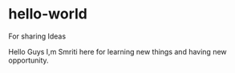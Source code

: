 # hello-world
For sharing Ideas


Hello Guys
I,m Smriti here for learning new things and having new opportunity.
